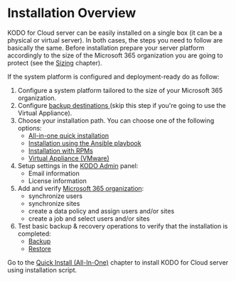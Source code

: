 # Installation Overview

KODO for Cloud server can be easily installed on a single box \(it can be a physical or virtual server\). In both cases, the steps you need to follow are basically the same. Before installation prepare your server platform accordingly to the size of the Microsoft 365 organization you are going to protect \(see the [Sizing](../planning/sizing/) chapter\).

If the system platform is configured and deployment-ready do as follow:

1. Configure a system platform tailored to the size of your Microsoft 365 organization.
2. Configure [backup destinations ](backup-destination-configuration/) \(skip this step if you're going to use the Virtual Appliance\).
3. Choose your installation path. You can choose one of the following options:
   * [​All-in-one quick installation​](quick-install-all-in-one.md)
   * ​[Installation using the Ansible playbook​](installation-using-ansible-playbook.md)
   * [​Installation with RPMs​](installation-with-rpms.md)
   * [Virtual Appliance \(VMware\)](virtual-appliance-vmware.md)
4. Setup settings in the [KODO Admin](../administration/organizations-kodoadmin-dashboard-only/settings/kodo-admin.md) panel:
   * Email information
   * License information 
5. Add and verify [Microsoft 365 organization](first-steps-after-deployment/microsoft-365-organization-management/):
   * synchronize users
   * synchronize sites
   * create a data policy and assign users and/or sites
   * create a job  and select users and/or sites
6. Test basic backup & recovery operations to verify that the installation is completed:
   * [Backup](../administration/data-backup/on-demand-backup.md)​ 
   * [Restore](../administration/data-restore/) 

Go to the [Quick Install \(All-In-One\)](quick-install-all-in-one.md) chapter to install KODO for Cloud server using installation script.

